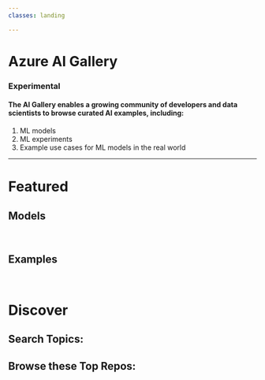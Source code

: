 ```yaml
---
classes: landing

---
```


<link rel="stylesheet" type="text/css" href="./src/css/content-scroller.css"/>
<link rel="stylesheet" type="text/css" href="./src/css/styles.css"/>
<link rel="stylesheet" type="text/css" href="./src/css/search.css"/>
<link rel="stylesheet" type="text/css" href="./src/css/medium.css"/>
<script src="https://ajax.googleapis.com/ajax/libs/jquery/3.3.1/jquery.min.js"></script>
<script src="./dist/bundle.js"></script>

<div id="header">
    <h1 class="main-heading">Azure AI Gallery</h1>
</div>


<h3> Experimental</h3>

<h4>The AI Gallery enables a growing community of developers and data scientists to browse curated AI examples, including: </h4>

1. ML models
2. ML experiments
3. Example use cases for ML models in the real world

* * *

# Featured

## Models

<div id="models-container"></div>

<br/>

## Examples

<div id="examples-container"></div>

<br/>


# Discover
## Search Topics: 


<div id="search"></div>



## Browse these Top Repos: 


<div id="browse"></div>

